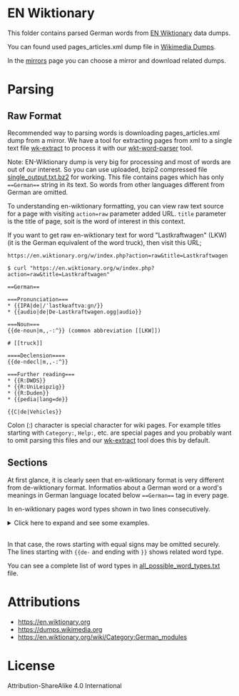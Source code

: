 # EN Wiktionary

This folder contains parsed German words from 
[EN Wiktionary](https://en.wiktionary.org)
data dumps.

You can found used pages_articles.xml dump file in
[Wikimedia Dumps](https://dumps.wikimedia.org/).

In the [mirrors](https://dumps.wikimedia.org/mirrors.html)
page you can choose a mirror and download related dumps.

# Parsing

## Raw Format

Recommended way to parsing words is downloading pages_articles.xml dump
from a mirror. We have a tool for extracting pages from xml to a single
text file [wk-extract](../../tools/wk-extract) to process it with
our [wkt-word-parser](../../tools/wkt-wordparser) tool.

Note: EN-Wiktionary dump is very big for processing and most of words are 
out of our interest. So you can use uploaded, bzip2 compressed file 
[single_output.txt.bz2](single_output.txt.bz2) for working. This file
contains pages which has only `==German==` string in its text. So words
from other languages different from German are omitted.

To understanding en-wiktionary formatting, you can view raw text source
for a page with visiting `action=raw` parameter added URL. `title` parameter 
is the title of page, soit is the word of interest in this context.

If you want to get raw en-wiktionary text for word "Lastkraftwagen" (LKW)
(it is the German equivalent of the word truck), then visit this URL;

```
https://en.wiktionary.org/w/index.php?action=raw&title=Lastkraftwagen
```

```
$ curl "https://en.wiktionary.org/w/index.php?action=raw&title=Lastkraftwagen"

==German==

===Pronunciation===
* {{IPA|de|/ˈlastkʁaftvaːɡn/}}
* {{audio|de|De-Lastkraftwagen.ogg|audio}}

===Noun===
{{de-noun|m,,-:^}} (common abbreviation [[LKW]])

# [[truck]]

====Declension====
{{de-ndecl|m,,-:^}}

===Further reading===
* {{R:DWDS}}
* {{R:UniLeipzig}}
* {{R:Duden}}
* {{pedia|lang=de}}

{{C|de|Vehicles}}
```

Colon (:) character is special character for wiki pages. For example titles starting with
`Category:`, `Help:`, etc. are special pages and you probably want to omit parsing this files
and our [wk-extract](../../tools/wk-extract) tool does this by default.

## Sections

At first glance, it is clearly seen that en-wiktionary format is very different from 
de-wiktionary format. Informatios about a German word or a word's meanings in German
language located below `==German==` tag in every page.

In en-wiktionary pages word types shown in two lines consecutively.

<details>
<summary>Click here to expand and see some examples.</summary>

```
===Noun===
{{de-noun|m,(e)s,^e}}

===Adjective===
{{de-adj|comp}}

====Declension====
{{de-adecl|comp}}

===Verb===
{{de-verb}} (or as past participle: {{m|de|geraved}})

====Adjective====
{{de-adj|indecl.predonly}}

===Letter===
{{de-noun|n,-,-}}

===Adjective===
{{de-adj}}

====Declension====
{{de-adecl}}

===Noun===
{{de-noun|n,,^er|dim=^chen,^lein,^elein,^le,^el,^'l,^l,^li,^lin,^elin[rare],^erl,erl,^ken[also Ruhrdeutsch],^eken[also Berlinisch],^gen[esp. 18th ct.],^che}}

====Declension====
{{de-ndecl|n,,^er}}
```
</details>

<br/>

In that case, the rows starting with equal signs may be omitted securely. The lines starting with
`{{de-` and ending with `}}` shows related word type.

You can see a complete list of word types in [all_possible_word_types.txt](all_possible_word_types.txt) file.



# Attributions
* https://en.wiktionary.org
* https://dumps.wikimedia.org
* https://en.wiktionary.org/wiki/Category:German_modules


# License
Attribution-ShareAlike 4.0 International
